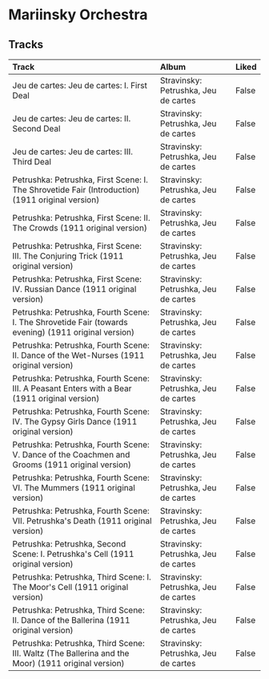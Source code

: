 # Mariinsky Orchestra

## Tracks

| Track                                                                                                | Album                                | Liked   |
|:-----------------------------------------------------------------------------------------------------|:-------------------------------------|:--------|
| Jeu de cartes: Jeu de cartes: I. First Deal                                                          | Stravinsky: Petrushka, Jeu de cartes | False   |
| Jeu de cartes: Jeu de cartes: II. Second Deal                                                        | Stravinsky: Petrushka, Jeu de cartes | False   |
| Jeu de cartes: Jeu de cartes: III. Third Deal                                                        | Stravinsky: Petrushka, Jeu de cartes | False   |
| Petrushka: Petrushka, First Scene: I. The Shrovetide Fair (Introduction) (1911 original version)     | Stravinsky: Petrushka, Jeu de cartes | False   |
| Petrushka: Petrushka, First Scene: II. The Crowds (1911 original version)                            | Stravinsky: Petrushka, Jeu de cartes | False   |
| Petrushka: Petrushka, First Scene: III. The Conjuring Trick (1911 original version)                  | Stravinsky: Petrushka, Jeu de cartes | False   |
| Petrushka: Petrushka, First Scene: IV. Russian Dance (1911 original version)                         | Stravinsky: Petrushka, Jeu de cartes | False   |
| Petrushka: Petrushka, Fourth Scene: I. The Shrovetide Fair (towards evening) (1911 original version) | Stravinsky: Petrushka, Jeu de cartes | False   |
| Petrushka: Petrushka, Fourth Scene: II. Dance of the Wet-Nurses (1911 original version)              | Stravinsky: Petrushka, Jeu de cartes | False   |
| Petrushka: Petrushka, Fourth Scene: III. A Peasant Enters with a Bear (1911 original version)        | Stravinsky: Petrushka, Jeu de cartes | False   |
| Petrushka: Petrushka, Fourth Scene: IV. The Gypsy Girls Dance (1911 original version)                | Stravinsky: Petrushka, Jeu de cartes | False   |
| Petrushka: Petrushka, Fourth Scene: V. Dance of the Coachmen and Grooms (1911 original version)      | Stravinsky: Petrushka, Jeu de cartes | False   |
| Petrushka: Petrushka, Fourth Scene: VI. The Mummers (1911 original version)                          | Stravinsky: Petrushka, Jeu de cartes | False   |
| Petrushka: Petrushka, Fourth Scene: VII. Petrushka's Death (1911 original version)                   | Stravinsky: Petrushka, Jeu de cartes | False   |
| Petrushka: Petrushka, Second Scene: I. Petrushka's Cell (1911 original version)                      | Stravinsky: Petrushka, Jeu de cartes | False   |
| Petrushka: Petrushka, Third Scene: I. The Moor's Cell (1911 original version)                        | Stravinsky: Petrushka, Jeu de cartes | False   |
| Petrushka: Petrushka, Third Scene: II. Dance of the Ballerina (1911 original version)                | Stravinsky: Petrushka, Jeu de cartes | False   |
| Petrushka: Petrushka, Third Scene: III. Waltz (The Ballerina and the Moor) (1911 original version)   | Stravinsky: Petrushka, Jeu de cartes | False   |
